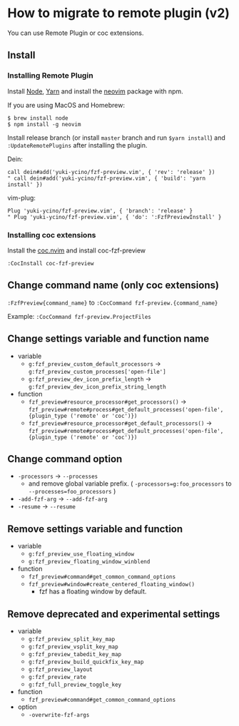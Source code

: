 # How to migrate to remote plugin (v2)

You can use Remote Plugin or coc extensions.

## Install

### Installing Remote Plugin

Install [Node](https://nodejs.org/), [Yarn](https://classic.yarnpkg.com/) and install the [neovim](https://www.npmjs.com/package/neovim) package with npm.

If you are using MacOS and Homebrew:

```shell
$ brew install node
$ npm install -g neovim
```

Install release branch (or install `master` branch and run `$yarn install`) and `:UpdateRemotePlugins` after installing the plugin.

Dein:

```vim
call dein#add('yuki-ycino/fzf-preview.vim', { 'rev': 'release' })
" call dein#add('yuki-ycino/fzf-preview.vim', { 'build': 'yarn install' })
```

vim-plug:

```vim
Plug 'yuki-ycino/fzf-preview.vim', { 'branch': 'release' }
" Plug 'yuki-ycino/fzf-preview.vim', { 'do': ':FzfPreviewInstall' }
```

### Installing coc extensions

Install the [coc.nvim](https://github.com/neoclide/coc.nvim) and install coc-fzf-preview

```vim
:CocInstall coc-fzf-preview
```

## Change command name (only coc extensions)

`:FzfPreview{command_name}` to `:CocCommand fzf-preview.{command_name}`

Example: `:CocCommand fzf-preview.ProjectFiles`

## Change settings variable and function name

- variable
  - `g:fzf_preview_custom_default_processors` -> `g:fzf_preview_custom_processes['open-file']`
  - `g:fzf_preview_dev_icon_prefix_length` -> `g:fzf_preview_dev_icon_prefix_string_length`
- function
  - `fzf_preview#resource_processor#get_processors()` -> `fzf_preview#remote#process#get_default_processes('open-file', {plugin_type ('remote' or 'coc')})`
  - `fzf_preview#resource_processor#get_default_processors()` -> `fzf_preview#remote#process#get_default_processes('open-file', {plugin_type ('remote' or 'coc')})`

## Change command option

- `-processors` -> `--processes`
  - and remove global variable prefix. ( `-processors=g:foo_processors` to `--processes=foo_processors` )
- `-add-fzf-arg` -> `--add-fzf-arg`
- `-resume` -> `--resume`

## Remove settings variable and function

- variable
  - `g:fzf_preview_use_floating_window`
  - `g:fzf_preview_floating_window_winblend`
- function
  - `fzf_preview#command#get_common_command_options`
  - `fzf_preview#window#create_centered_floating_window()`
    - fzf has a floating window by default.

## Remove deprecated and experimental settings

- variable
  - `g:fzf_preview_split_key_map`
  - `g:fzf_preview_vsplit_key_map`
  - `g:fzf_preview_tabedit_key_map`
  - `g:fzf_preview_build_quickfix_key_map`
  - `g:fzf_preview_layout`
  - `g:fzf_preview_rate`
  - `g:fzf_full_preview_toggle_key`
- function
  - `fzf_preview#command#get_common_command_options`
- option
  - `-overwrite-fzf-args`

